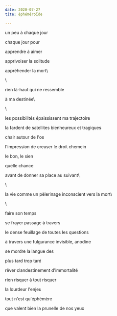 ```yaml
---
date: 2020-07-27
tite: éphéméroïde

---
```


un peu à chaque jour

chaque jour pour

apprendre à aimer

apprivoiser la solitude

appréhender la mort\

\

rien là-haut qui ne ressemble

à ma destinée\

\

les possibilités épaississent ma trajectoire

la fardent de satellites bienheureux et tragiques

chair autour de l'os

l'impression de creuser le droit chemein

le bon, le sien

quelle chance

avant de donner sa place au suivant\

\

la vie comme un pèlerinage inconscient vers la mort\

\

faire son temps

se frayer passage à travers

le dense feuillage de toutes les questions

à travers une fulgurance invisible, anodine

se mordre la langue des

plus tard trop tard

rêver clandestinement d'immortalité

rien risquer à tout risquer

la lourdeur l'enjeu

tout n'est qu'éphémère

que valent bien la prunelle de nos yeux

